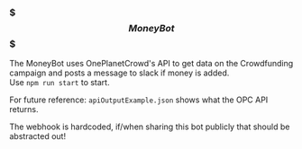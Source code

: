 ### $$$ MoneyBot $$$

The MoneyBot uses OnePlanetCrowd's API to get data on the Crowdfunding campaign and posts a message to slack if money is added.  
Use `npm run start` to start.  
  
For future reference: `apiOutputExample.json` shows what the OPC API returns.  
  
The webhook is hardcoded, if/when sharing this bot publicly that should be abstracted out!  
